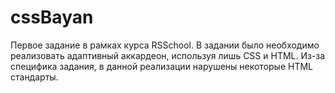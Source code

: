# cssBayan
Первое задание в рамках курса RSSchool.
В задании было необходимо реализовать адаптивный аккардеон, используя лишь CSS и HTML. Из-за специфика задания, в данной реализации нарушены некоторые HTML стандарты.
